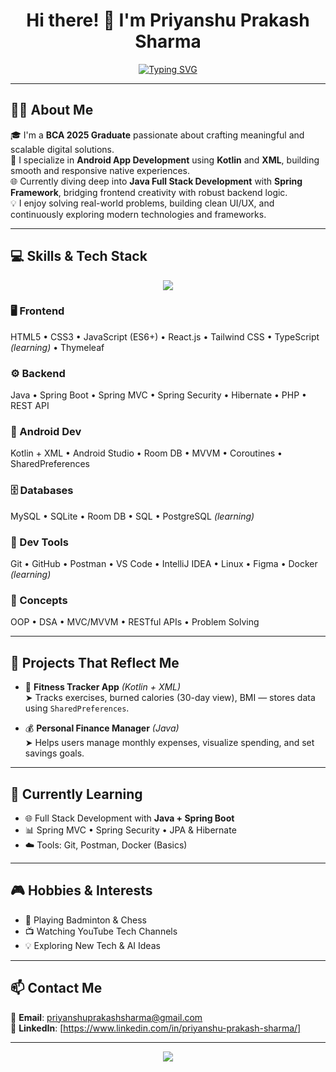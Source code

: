 <h1 align="center">Hi there! 👋 I'm Priyanshu Prakash Sharma</h1>
<p align="center">
  <a href="https://git.io/typing-svg"><img src="https://readme-typing-svg.demolab.com?font=Fira+Code&size=25&pause=1000&center=true&width=600&lines=Full+Stack+Developer+(Spring);Android+App+Developer+(Kotlin+%26+XML);Tech+Enthusiast" alt="Typing SVG" /></a>
</p>

---

## 🙋‍♂️ About Me

🎓 I'm a **BCA 2025 Graduate** passionate about crafting meaningful and scalable digital solutions.  
📱 I specialize in **Android App Development** using **Kotlin** and **XML**, building smooth and responsive native experiences.  
🌐 Currently diving deep into **Java Full Stack Development** with **Spring Framework**, bridging frontend creativity with robust backend logic.  
💡 I enjoy solving real-world problems, building clean UI/UX, and continuously exploring modern technologies and frameworks.

---

## 💻 Skills & Tech Stack

<p align="center">
  <img src="https://skillicons.dev/icons?i=java,kotlin,cs,python,cpp,php,html,css,js,ts,react,nextjs,spring,nodejs,mysql,sqlite,firebase,git,github,postman,vscode,ai,docker,linux,figma,kali,ps&perline=9" />
</p>




### 🖥️ Frontend
HTML5 • CSS3 • JavaScript (ES6+) • React.js • Tailwind CSS • TypeScript *(learning)* • Thymeleaf

### ⚙️ Backend
Java • Spring Boot • Spring MVC • Spring Security • Hibernate • PHP • REST API

### 📱 Android Dev
Kotlin + XML • Android Studio • Room DB • MVVM • Coroutines • SharedPreferences

### 🗄️ Databases
MySQL • SQLite • Room DB • SQL • PostgreSQL *(learning)*

### 🧰 Dev Tools
Git • GitHub • Postman • VS Code • IntelliJ IDEA • Linux • Figma • Docker *(learning)*

### 🧠 Concepts
OOP • DSA • MVC/MVVM • RESTful APIs • Problem Solving


---

## 🚀 Projects That Reflect Me

- 📱 **Fitness Tracker App** *(Kotlin + XML)*  
  ➤ Tracks exercises, burned calories (30-day view), BMI — stores data using `SharedPreferences`.

- 💰 **Personal Finance Manager** *(Java)*  
  ➤ Helps users manage monthly expenses, visualize spending, and set savings goals.

---

## 📘 Currently Learning

- 🌐 Full Stack Development with **Java + Spring Boot**
- 📊 Spring MVC • Spring Security • JPA & Hibernate
- ☁️ Tools: Git, Postman, Docker (Basics)

---

## 🎮 Hobbies & Interests

- 🏸 Playing Badminton & Chess  
- 📺 Watching YouTube Tech Channels  
- 💡 Exploring New Tech & AI Ideas

---

## 📫 Contact Me

📧 **Email**: priyanshuprakashsharma@gmail.com  
💼 **LinkedIn**:   [https://www.linkedin.com/in/priyanshu-prakash-sharma/]

---


<p align="center">
  <img src="https://github-readme-streak-stats.herokuapp.com/?user=Priyanshu-Prakash-Sharma&theme=tokyonight&hide_border=true&timestamp=202506212048" />
</p>



